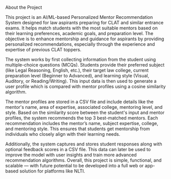   About the Project

This project is an AI/ML-based Personalized Mentor Recommendation System designed for law aspirants preparing for CLAT and similar entrance exams.
It helps match students with the most suitable mentors based on their learning preferences, academic goals, and preparation level. 
The objective is to enhance mentorship and guidance for aspirants by providing personalized recommendations, especially through the experience and expertise of previous CLAT toppers.

The system works by first collecting information from the student using multiple-choice questions (MCQs). 
Students provide their preferred subject (like Legal Reasoning, English, etc.), their target law college, current preparation level (Beginner to Advanced), and learning style (Visual, Auditory, or Reading/Writing). 
This input data is then used to generate a user profile which is compared with mentor profiles using a cosine similarity algorithm.

The mentor profiles are stored in a CSV file and include details like the mentor's name, area of expertise, associated college, mentoring level, and style. 
Based on the similarity score between the student's input and mentor profiles, the system recommends the top 3 best-matched mentors. 
Each recommendation includes the mentor’s name, subject expertise, college, and mentoring style. 
This ensures that students get mentorship from individuals who closely align with their learning needs.

Additionally, the system captures and stores student responses along with optional feedback scores in a CSV file. 
This data can later be used to improve the model with user insights and train more advanced recommendation algorithms.
Overall, this project is simple, functional, and scalable — with future potential to be developed into a full web or app-based solution for platforms like NLTI.